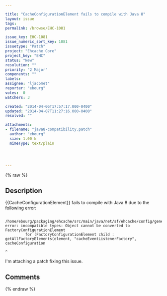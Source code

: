 ```yaml
---

title: "CacheConfigurationElement fails to compile with Java 8"
layout: issue
tags: 
permalink: /browse/EHC-1081

issue_key: EHC-1081
issue_numeric_sort_key: 1081
issuetype: "Patch"
project: "Ehcache Core"
project_key: "EHC"
status: "New"
resolution: ""
priority: "2 Major"
components: ""
labels: 
assignee: "ljacomet"
reporter: "ebourg"
votes:  0
watchers: 3

created: "2014-04-06T17:57:17.000-0400"
updated: "2014-04-07T11:27:16.000-0400"
resolved: ""

attachments:
- filename: "java8-compatibility.patch"
  author: "ebourg"
  size: 1.00 k
  mimeType: text/plain




---
```


{% raw %}

## Description

<div markdown="1" class="description">

\{\{CacheConfigurationElement\}\} fails to compile with Java 8 due to the following error:


```
 /home/ebourg/packaging/ehcache/src/main/java/net/sf/ehcache/config/generator/model/elements/CacheConfigurationElement.java:145: error: incompatible types: Object cannot be converted to FactoryConfigurationElement
         for (FactoryConfigurationElement child : getAllFactoryElements(element, "cacheEventListenerFactory", cacheConfiguration
                                                                       ^

```


I'm attaching a patch fixing this issue.


</div>

## Comments



{% endraw %}
